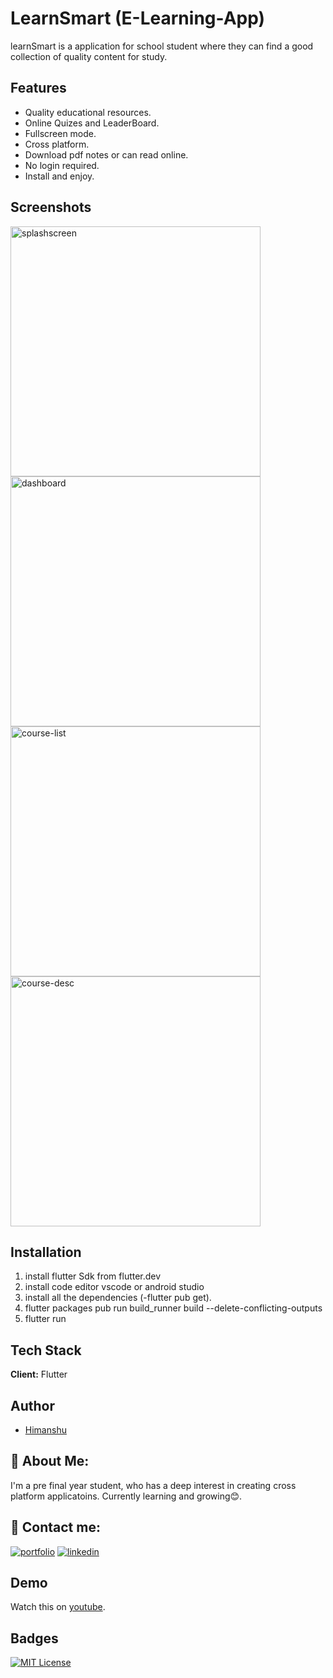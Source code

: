 
# LearnSmart (E-Learning-App)

learnSmart is a application for school student where they 
can find a good collection of quality content for study.


## Features

- Quality educational resources.
- Online Quizes and LeaderBoard.
- Fullscreen mode.
- Cross platform.
- Download pdf notes or can read online.
- No login required.
- Install and enjoy.


## Screenshots


<p>
  <img src="https://github.com/nycanshu/learnsmartapp/assets/112685847/5647691a-c583-4aa9-afd4-0c056ac32ad1" alt="splashscreen" width="400" style="margin-right: 20px;">

  <img src="https://github.com/nycanshu/learnsmartapp/assets/112685847/2dbbee56-db3b-4f3d-9a69-0b15fa072561" alt="dashboard" width="400" style="margin-right: 20px;">

  <img src="https://github.com/nycanshu/learnsmartapp/assets/112685847/2b7c630e-6c2d-4fd9-afd9-0f9c88fa0503" alt="course-list" width="400" style="margin-right: 20px;">

  <img src="https://github.com/nycanshu/learnsmartapp/assets/112685847/eef9f093-a20b-487a-97df-553f1702343c" alt="course-desc" width="400">
</p>



## Installation

1) install flutter Sdk from flutter.dev 
2) install code editor vscode or android studio
4) install all the dependencies (-flutter pub get).
5) flutter packages pub run build_runner build --delete-conflicting-outputs
6) flutter run 
    
## Tech Stack

**Client:** Flutter


## Author

- [Himanshu](https://github.com/nycanshu)


## 🚀 About Me:
I'm a pre final year student, who has a deep interest in creating cross platform applicatoins. Currently learning and growing😊.



## 🔗 Contact me:
[![portfolio](https://img.shields.io/badge/my_portfolio-000?style=for-the-badge&logo=ko-fi&logoColor=white)](https://okay-anshu.web.app)
[![linkedin](https://img.shields.io/badge/linkedin-0A66C2?style=for-the-badge&logo=linkedin&logoColor=white)](https://www.linkedin.com/in/okay-anshu/)



## Demo
Watch this on [youtube](https://youtube.com/shorts/ZGyImx2gdaA?feature=share).


## Badges

[![MIT License](https://img.shields.io/badge/License-MIT-green.svg)](https://choosealicense.com/licenses/mit/)


